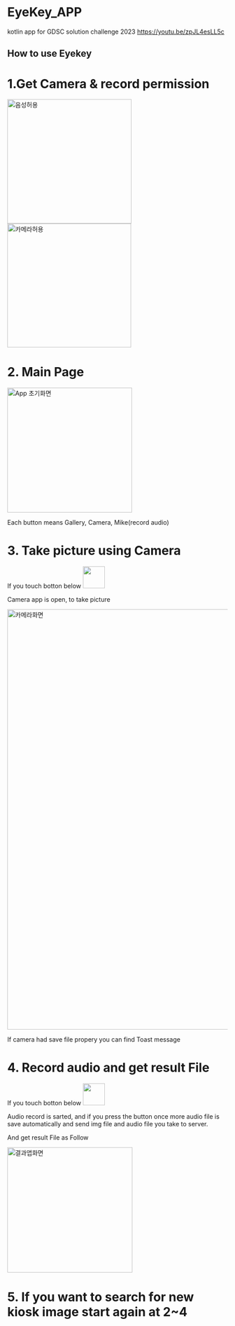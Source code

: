 # EyeKey_APP
kotlin app for GDSC solution challenge 2023
https://youtu.be/zpJL4esLL5c

## How to use Eyekey

# 1.Get Camera & record permission 
<img width="284" alt="음성허용" src="https://user-images.githubusercontent.com/86557453/229698363-515b9d87-524c-41ce-8ab9-66b228a393b7.png">
<img width="283" alt="카메라허용" src="https://user-images.githubusercontent.com/86557453/229698500-8ebae59a-afb8-479a-a3b4-dc4e8ef8fc66.png">

# 2. Main Page
<img width="285" alt="App 초기화면" src="https://user-images.githubusercontent.com/86557453/229698780-19c16205-21d2-432c-ac73-f70ad316da51.png">

Each button means Gallery, Camera, Mike(record audio)

# 3. Take picture using Camera
If you touch botton below
<img src="https://user-images.githubusercontent.com/86557453/229699149-d3efe8c4-0562-4395-b43c-3696a6bab037.png"  width="50" height="50"/>

Camera app is open, to take picture

<img width="960" alt="카메라화면" src="https://user-images.githubusercontent.com/86557453/229698989-c11570c2-3679-4c79-865f-26e2d22e406c.png">

If camera had save file propery you can find Toast message 


# 4. Record audio and get result File
If you touch botton below
<img src="https://user-images.githubusercontent.com/86557453/229699281-00cd2584-5799-4bbb-a547-20efde158dca.png"  width="50" height="50"/>


Audio record is sarted, and if you press the button once more audio file is save automatically and send img file and audio file you take to server.

And get result File as Follow 

<img width="286" alt="결과앱화면" src="https://user-images.githubusercontent.com/86557453/229699987-f64874d7-3601-4ca6-9c7f-5e9a01a802e0.png">

# 5. If you want to search for new kiosk image start again at 2~4



